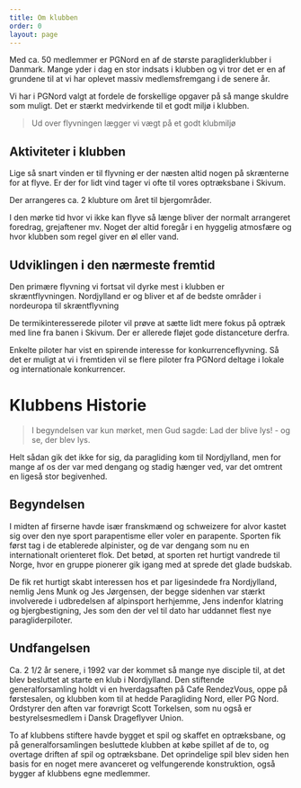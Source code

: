 ```yaml
---
title: Om klubben
order: 0
layout: page
---
```


Med ca. 50 medlemmer er PGNord en af de største paragliderklubber i Danmark. Mange yder i dag en stor indsats i klubben og vi tror det er en af grundene til at vi har oplevet massiv medlemsfremgang i de senere år.

Vi har i PGNord valgt at fordele de forskellige opgaver på så mange skuldre som muligt. Det er stærkt medvirkende til et godt miljø i klubben.

> Ud over flyvningen lægger vi vægt på et godt klubmiljø

## Aktiviteter i klubben

Lige så snart vinden er til flyvning er der næsten altid nogen på skrænterne for at flyve. Er der for lidt vind tager vi ofte til vores optræksbane i Skivum.

Der arrangeres ca. 2 klubture om året til bjergområder.

I den mørke tid hvor vi ikke kan flyve så længe bliver der normalt arrangeret foredrag, grejaftener mv. Noget der altid foregår i en hyggelig atmosfære og hvor klubben som regel giver en øl eller vand.

## Udviklingen i den nærmeste fremtid

Den primære flyvning vi fortsat vil dyrke mest i klubben er skræntflyvningen. Nordjylland er og bliver et af de bedste områder i nordeuropa til skræntflyvning

De termikinteresserede piloter vil prøve at sætte lidt mere fokus på optræk med line fra banen i Skivum. Der er allerede fløjet gode distanceture derfra.

Enkelte piloter har vist en spirende interesse for konkurrenceflyvning. Så det er muligt at vi i fremtiden vil se flere piloter fra PGNord deltage i lokale og internationale konkurrencer.

# Klubbens Historie

> I begyndelsen var kun mørket, men Gud sagde: Lad der blive lys! - og se, der blev lys.

Helt sådan gik det ikke for sig, da paragliding kom til Nordjylland, men for mange af os der var med dengang og stadig hænger ved, var det omtrent en ligeså stor begivenhed.

## Begyndelsen

I midten af firserne havde især franskmænd og schweizere for alvor kastet sig over den nye sport parapentisme eller voler en parapente. Sporten fik først tag i de etablerede alpinister, og de var dengang som nu en internationalt orienteret flok. Det betød, at sporten ret hurtigt vandrede til Norge, hvor en gruppe pionerer gik igang med at sprede det glade budskab.

De fik ret hurtigt skabt interessen hos et par ligesindede fra Nordjylland, nemlig Jens Munk og Jes Jørgensen, der begge sidenhen var stærkt involverede i udbredelsen af alpinsport herhjemme, Jens indenfor klatring og bjergbestigning, Jes som den der vel til dato har uddannet flest nye paragliderpiloter.

## Undfangelsen

Ca. 2 1/2 år senere, i 1992 var der kommet så mange nye disciple til, at det blev besluttet at starte en klub i Nordjylland. Den stiftende generalforsamling holdt vi en hverdagsaften på Cafe RendezVous, oppe på førstesalen, og klubben kom til at hedde Paragliding Nord, eller PG Nord. Ordstyrer den aften var forøvrigt Scott Torkelsen, som nu også er bestyrelsesmedlem i Dansk Drageflyver Union.

To af klubbens stiftere havde bygget et spil og skaffet en optræksbane, og på generalforsamlingen besluttede klubben at købe spillet af de to, og overtage driften af spil og optræksbane. Det oprindelige spil blev siden hen basis for en noget mere avanceret og velfungerende konstruktion, også bygger af klubbens egne medlemmer.

